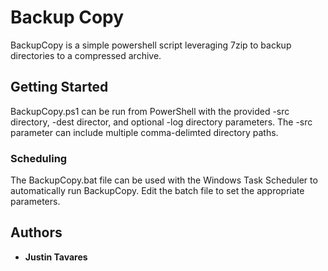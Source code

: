 # Backup Copy

BackupCopy is a simple powershell script leveraging 7zip to backup directories to a compressed archive.

## Getting Started

BackupCopy.ps1 can be run from PowerShell with the provided -src directory, -dest director, and optional -log directory parameters. The -src parameter can include multiple comma-delimted directory paths. 


### Scheduling

The BackupCopy.bat file can be used with the Windows Task Scheduler to automatically run BackupCopy. Edit the batch file to set the appropriate parameters.

## Authors

* **Justin Tavares**